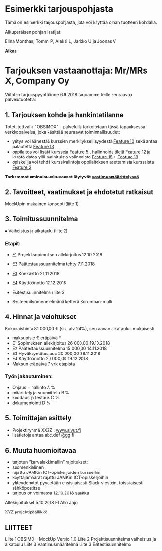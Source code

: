 # Esimerkki tarjouspohjasta


Tämä on esimerkki tarjouspohjasta, jota voi käyttää oman tuotteen kohdalla. 

Alkuperäisen pohjan laatijat: 

Elina Monthan, Tommi P, Aleksi L, Jarkko U ja Joonas V


**Alkaa**

# Tarjouksen vastaanottaja:	  Mr/MRs X, Company Oy

Viitaten tarjouspyyntöönne 6.9.2018 tarjoamme teille seuraavaa palvelutuotetta: 

## 1. Tarjouksen kohde ja hankintatilanne

Totetutettvalla "OBSIMOX" – palvelulla tarkoitetaan tässä tapauksessa verkkopalvelua, joka käsittää seuraavat toiminnallisuudet:

* yritys voi äänestää kurssien merkityksellisyydestä [Feature 10]() sekä antaa palautetta [Feature 13]() 
* oppilaitos voi lisätä kursseja [Feature 5]() , hallinnoida tilejä [Feature 12]() ja kerätä dataa yllä mainituista valinnoista [Feature 15]() + [Feature 18]()
* opiskelija voi  tehdä kurssivalintoja oppilaitoksen asettamista kursseista [Feature 2]()

**Tarkemmat ominaisuuskuvauset löytyvät [vaatimusmäärittelyssä]()**


## 2. Tavoitteet, vaatimukset ja ehdotetut ratkaisut

MockUpin mukainen konsepti (liite 1)

## 3. Toimitussuunnitelma

⦁	Vaiheistus ja aikataulu  (liite 2)

###  Etapit:

* [E1](https://gitlab.labranet.jamk.fi/TTOS0800-TTOS0900/amk-2020/-/milestones/12) Projektisopimuksen allekirjoitus  	12.10.2018
* [E2](https://gitlab.labranet.jamk.fi/TTOS0800-TTOS0900/amk-2020/-/milestones/12) Päätestaussuunnitelma tehty 	7.11.2018
* [E3](https://gitlab.labranet.jamk.fi/TTOS0800-TTOS0900/amk-2020/-/milestones/12) Koekäyttö		21.11.2018
* [E4](https://gitlab.labranet.jamk.fi/TTOS0800-TTOS0900/amk-2020/-/milestones/12) Käyttöönotto		12.12.2018

* Esitestisuunnitelma  (liite 3)
* Systeemityömenetelmänä ketterä  Scrumban-malli

## 4. Hinnat ja veloitukset

Kokonaishinta 81 000,00 € (sis. alv 24%), seuraavan aikataulun mukaisesti

* maksupiste		€	eräpäivä *
* E1	Sopimuksen allekirjoitus	26 000,00	19.10.2018
* E2	Päätestaussuunnitelma	15 000,00	14.11.2018
* E3	Hyväksyntätestaus	20 000,00	28.11.2018
* E4	Käyttöönotto	20 000,00	19.12.2018
* Maksun eräpäivä 7 vrk etapista




### Työn jakautuminen:

* Ohjaus + hallinto  A %
* määrittely ja suunnittelu B %
* koodaus ja testaus C %
* dokumentointi D %


## 5. Toimittajan esittely

* Projektiryhmä XXZZ : www.sivut.fi
* lisätietoja antaa abc.def @gg.fi 

## 6. Muuta huomioitavaa

*	tarjotun ”karvalakkimallin” rajoitukset: 	
*	suomenkielinen
*	rajattu JAMKin ICT-opiskelijoiden kursseihin
*	käyttäjämäärät rajattu JAMKin ICT-opiskelijoihin 
*	yhteydenotot pyydetään ensisijaisesti Slack-viestein, toissijaisesti sähköpostitse
*	tarjous on voimassa 12.10.2018 saakka


Allekirjoitukset
5.10.2018
El Alto Jajo

XYZ 
projektipäällikkö
		

## LIITTEET

Liite 1 	OBSIMO – MockUp Versio 1.0
Liite 2 	Projektisuunnitelma vaiheistus ja aikataulu
Liite 3 	Vaatimusmääritelmä
Liite 3     Esitestisuunnitelma
